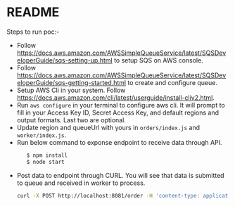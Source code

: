 # README

Steps to run poc:-

  - Follow https://docs.aws.amazon.com/AWSSimpleQueueService/latest/SQSDeveloperGuide/sqs-setting-up.html to setup SQS on AWS console. 
  - Follow https://docs.aws.amazon.com/AWSSimpleQueueService/latest/SQSDeveloperGuide/sqs-getting-started.html to create and configure queue.
  - Setup AWS Cli in your system. Follow https://docs.aws.amazon.com/cli/latest/userguide/install-cliv2.html.
  - Run `aws configure` in your terminal to configure aws cli. It will prompt to fill in your Access Key ID, Secret Access Key, and default regions and output formats. Last two are optional.
  - Update region and queueUrl with yours in `orders/index.js` and `worker/index.js`.
  - Run below command to exponse endpoint to receive data through API.  
     ```sh
        $ npm install 
        $ node start
    ```
  - Post data to endpoint through CURL. You will see that data is submitted to queue and received in worker to process.
      ```sh
      curl -X POST http://localhost:8081/order -H 'content-type: application/json' -d '{ "itemName": "Phone", "itemPrice": "300", "userEmail": "test@email.com", "itemsQuantity": "5}'
      ```
